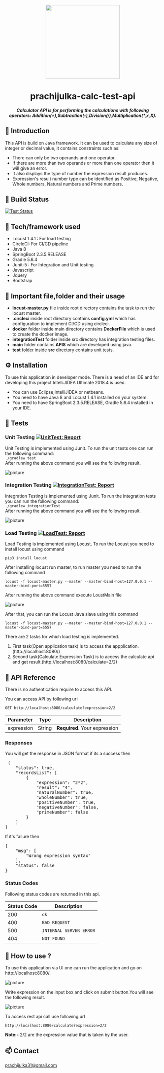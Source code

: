 <p align="center">
    <img width= "240" src="https://github.com/PrachiJulka/prachijulka-calc-test-api/blob/main/src/main/resources/static/image/calculator.png"/>
</div>

<h1 align="center">prachijulka-calc-test-api</h1>
<h5 align="center">Calculator API is for performing the calculations with following operators: Addition(+),Subtraction(-),Division(/),Multiplication(*,x,X).</h5>

## :monocle_face: Introduction
This API is build on Java framework. It can be used to calculate any size of integer or decimal value, it contains constraints such as:
- There can only be two operands and one operator.
- If there are more than two operands or more than one operator then it will give an error.
- It also displays the type of number the expression result produces.
- Expression's result number type can be identified as Positive, Negative, Whole numbers, Natural numbers and Prime numbers.

## :wrench: Build Status 
[![Test Status](https://circleci.com/gh/PrachiJulka/prachijulka-calc-test-api.svg?style=shield)](https://circleci.com/gh/PrachiJulka/prachijulka-calc-test-api?style=shield)

## :rocket: Tech/framework used
- Locust 1.4.1 : For load testing
- CircleCI: For CI/CD pipeline
- Java 8
- SpringBoot 2.3.5.RELEASE
- Gradle 5.6.4
- Junit-5 : For Integration and Unit testing
- Javascript
- Jquery
- Bootstrap

## :file_folder: Important file,folder and their usage
- **locust-master.py** file inside root directory contains the task to run the locust master.
- **.circleci** inside root directory contains **config.yml** which has configuration to implement CI/CD using circleci.
- **docker** folder inside main directory contains **DockerFile** which is used to create the docker image.
- **integrationTest** folder inside src directory has integration testing files.
- **main** folder contains **APIS** which are developed using java.
- **test** folder inside **src** directory contains unit tests.

## :gear: Installation
To use this application in developer mode. There is a need of an IDE and for developing this project IntelliJIDEA Ultimate 2018.4 is used.
- You can use Eclipse,IntelliJIDEA or netbeans.
- You need to have Java 8 and Locust 1.4.1 installed on your system.
- You need to have SpringBoot 2.3.5.RELEASE, Gradle 5.6.4 installed in your IDE.

## :test_tube: Tests

### Unit Testing [![UnitTest: Report](https://img.shields.io/badge/Unit%20Test-Report-green.svg)](https://prachijulka.github.io/prachijulka-calc-test-api/src/main/resources/templates/test-report/test/index.html)

Unit Testing is implemented using Junit. To run the unit tests one can run the following command:<br/>
`./gradlew test` <br/>
After running the above command you will see the following result.<br/>

![picture](https://github.com/PrachiJulka/prachijulka-calc-test-api/blob/main/src/main/resources/static/image/UnitTest.png)

### Integration Testing [![IntegrationTest: Report](https://img.shields.io/badge/Integration%20Test-Report-green.svg)](https://prachijulka.github.io/prachijulka-calc-test-api/src/main/resources/templates/test-report/integrationTest/index.html)

Integration Testing is implemented using Junit. To run the integration tests you can run the following command: <br/>
`./gradlew integrationTest` <br/>
After running the above command you will see the following result.<br/>

![picture](https://github.com/PrachiJulka/prachijulka-calc-test-api/blob/main/src/main/resources/static/image/IntegrationTest.png)

### Load Testing [![LoadTest: Report](https://img.shields.io/badge/Load%20Test-Report-green.svg)](https://prachijulka.github.io/prachijulka-calc-test-api/src/main/resources/templates/locust-report/report_1607175264.055484.html)
Load Testing is implemented using Locust. To run the Locust you need to install locust using command <br/>

`pip3 install locust` </br>

After installing locust run master, to run master you need to run the following command <br/>

`locust -f locust-master.py --master --master-bind-host=127.0.0.1 --master-bind-port=5557` <br/>

After running the above command execute LoustMain file <br/>

![picture](https://github.com/PrachiJulka/prachijulka-calc-test-api/blob/main/src/main/resources/static/image/LocustTest.png)

After that, you can run the Locust Java slave using this command <br/>

`locust -f locust-master.py --master --master-bind-host=127.0.0.1 --master-bind-port=5557` <br/>

There are 2 tasks for which load testing is implemented.<br/>
1. First task(Open application task) is to access the appplication.(http://localhost:8080/)
2. Second task(Calculate Expression Task) is to access the calculate api and get result.(http://localhost:8080/calculate=2/2)

## :page_with_curl: API Reference
There is no authentication require to access this API.

You can access API by following url <br/>

`GET http://localhost:8080/calculate?expression=2/2`

| Parameter | Type | Description |
| --- | --- | --- |
| expression | String | **Required**. Your expression |

### Responses
You will get the response in JSON format if its a success then

<pre> {
    "status": true,
    "recordsList": [
        {
            "expression": "2*2",
            "result": "4",
            "naturalNumber": true,
            "wholeNumber": true,
            "positiveNumber": true,
            "negativeNumber": false,
            "primeNumber": false
        }
    ]
}</pre>

If it's failure then

<pre>
{
    "msg": [
        "Wrong expression syntax"
    ],
    "status": false
}
</pre>

### Status Codes
Following status codes are returned in this api.

| Status Code | Description |
| --- | --- |
| 200 | `ok` |
| 400 | `BAD REQUEST` |
| 500 | `INTERNAL SERVER ERROR` |
| 404 | `NOT FOUND` |

## :memo: How to use ?
To use this application via UI one can run the application and go on http://localhost:8080/.

![picture](https://github.com/PrachiJulka/prachijulka-calc-test-api/blob/main/src/main/resources/static/image/UI.png)

Write expression on the input box and click on submit button.You will see the following result.

![picture](https://github.com/PrachiJulka/prachijulka-calc-test-api/blob/main/src/main/resources/static/image/UIresult.png)

To access rest api call use following url

`http://localhost:8080/calculate?expression=2/2`
 
**Note:-** 2/2 are the expression value that is taken by the user.


## :mailbox: Contact
prachijulka31@gmail.com
